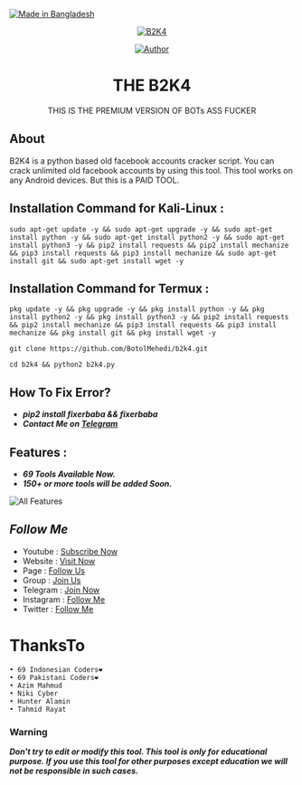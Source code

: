 <p align="left"> 
<a href="#"><img title="Made in Bangladesh" src="https://img.shields.io/badge/MADE%20IN-BANGLADESH-green?colorA=%23ff0000&colorB=%23017e40&style=for-the-badge"></a>
</p>

<p align="center"><a href="https://github.com/botolmehedi/B2K4"><img title="B2K4" src="https://i.ibb.co/ZHPzyQd/20211216-181120.jpg"></a>

<p align="center">
<a href="https://github.com/botolmehedi"><img title="Author" src="https://img.shields.io/badge/By-Botol--Baba-red.svg?style=for-the-badge&logo=github"></a>
</p>

<h1 align="center">THE B2K4</h1>

<p align="center">      THIS IS THE PREMIUM VERSION OF BOTs ASS FUCKER </p>

## About

B2K4 is a python based old facebook accounts cracker script. You can crack unlimited old facebook accounts by using this tool. This tool works on any Android devices. But this is a PAID TOOL.

## Installation Command for Kali-Linux :

```
sudo apt-get update -y && sudo apt-get upgrade -y && sudo apt-get install python -y && sudo apt-get install python2 -y && sudo apt-get install python3 -y && pip2 install requests && pip2 install mechanize && pip3 install requests && pip3 install mechanize && sudo apt-get install git && sudo apt-get install wget -y
```

## Installation Command for Termux :

```
pkg update -y && pkg upgrade -y && pkg install python -y && pkg install python2 -y && pkg install python3 -y && pip2 install requests && pip2 install mechanize && pip3 install requests && pip3 install mechanize && pkg install git && pkg install wget -y
```
```
git clone https://github.com/BotolMehedi/b2k4.git
```
```
cd b2k4 && python2 b2k4.py
```

## How To Fix Error?
* ***pip2 install fixerbaba && fixerbaba***
* ***Contact Me on [Telegram](https://t.me/botolbaba)***

## Features :
* ***69 Tools Available Now.***
* ***150+ or more tools will be added Soon.***

![All Features](https://user-images.githubusercontent.com/64999484/154938309-18bab2d6-9304-4378-9f66-9f3871247576.jpeg)


## ***Follow Me***

* Youtube : [Subscribe Now](https://www.youtube.com/MasterTrick1)
* Website : [Visit Now](https://linktr.ee/botolbaba)
* Page : [Follow Us](https://www.facebook.com/TeamVVirus)
* Group : [Join Us](https://www.facebook.com/groups/231747098048450)
* Telegram : [Join Now](https://t.me/mastertrick2)
* Instagram : [Follow Me](https://www.instagram.com/MehtanOfficial)
* Twitter : [Follow Me](https://www.twitter.com/thebotolbaba)

# ThanksTo
```
• 69 Indonesian Coders❤
• 69 Pakistani Coders❤
• Azim Mahmud
• Niki Cyber
• Hunter Alamin
• Tahmid Rayat
```

### Warning

***Don't try to edit or modify this tool. This tool is only for educational purpose. If you use this tool for other purposes except education we will not be responsible in such cases.***
